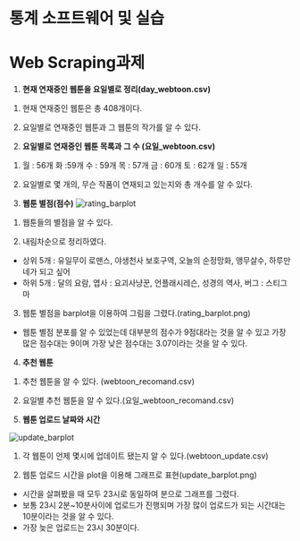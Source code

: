 # 통계 소프트웨어 및 실습

# Web Scraping과제

1. **현재 연재중인 웹툰을 요일별로 정리(day_webtoon.csv)**

1) 현재 연재중인 웹툰은 총 408개이다.

2) 요일별로 연재중인 웹툰과 그 웹툰의 작가를 알 수 있다.

2. **요일별로 연재중인 웹툰 목록과 그 수 (요일_webtoon.csv)**

1) 월 : 56개 화 :59개 수 : 59개 목 : 57개 금 : 60개 토 : 62개 일 : 55개

2) 요일별로 몇 개의, 무슨 작품이 연재되고 있는지와 총 개수를 알 수 있다.

3. **웹툰 별점(점수)**
![rating_barplot](https://user-images.githubusercontent.com/76585610/145525515-07dca1c4-f1b9-4855-8a4e-13e907725787.png)

1) 웹툰들의 별점을 알 수 있다.

2) 내림차순으로 정리하였다.

- 상위 5개 : 유일무이 로맨스, 야생천사 보호구역, 오늘의 순정망화, 앵무살수, 하루만 네가 되고 싶어
- 하위 5개 : 달의 요람, 엽사 : 요괴사냥꾼, 언플래시레슨, 성경의 역사, 버그 : 스티그마

3) 웹툰 별점을 barplot을 이용하여 그림을 그렸다.(rating_barplot.png)

- 웹툰 별점 분포를 알 수 있었는데 대부분의 점수가 9점대라는 것을 알 수 있고 가장 많은 점수대는 9이며 가장 낮은 점수대는 3.07이라는 것을 알 수 있다.

4. **추천 웹툰**

1) 추천 웹툰을 알 수 있다. (webtoon_recomand.csv)

2) 요일별 추천 웹툰을 알 수 있다.(요일_webtoon_recomand.csv)

5. **웹툰 업로드 날짜와 시간**

![update_barplot](https://user-images.githubusercontent.com/76585610/145525522-99698852-96a1-4b10-aac8-69bac0cb35d1.png)


1) 각 웹툰이 언제 몇시에 업데이트 됐는지 알 수 있다.(webtoon_update.csv)

2) 웹툰 업로드 시간을 plot을 이용해 그래프로 표현(update_barplot.png)

- 시간을 살펴봤을 때 모두 23시로 동일하여 분으로 그래프를 그렸다.
- 보통 23시 2분~10분사이에 업로드가 진행되며 가장 많이 업로드가 되는 시간대는 10분이라는 것을 알 수 있다.
- 가장 늦은 업로드는 23시 30분이다.
